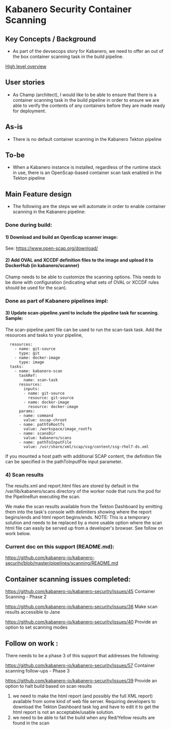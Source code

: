 # Kabanero Security Container Scanning 

## Key Concepts / Background
- As part of the devsecops story for Kabanero, we need to offer an out of the box container scanning task in the build pipeline.

[High level overview](../design/Kabanero_scan_sign.pdf)

## User stories
- As Champ (architect), I would like to be able to ensure that there is a container scanning task in the build pipeline in order to ensure we are able to verify the contents of any containers before they are made ready for deployment.

## As-is

- There is no default container scanning in the Kabanero Tekton pipeline

## To-be
- When a Kabanero instance is installed, regardless of the runtime stack in use, there is an OpenScap-based container scan task enabled in the Tekton pipeline

## Main Feature design

- The following are the steps we will automate in order to enable container scanning in the Kabanero pipeline:
### Done during build:
#### 1) Download and build an OpenScap scanner image:
See: https://www.open-scap.org/download/

#### 2) Add OVAL and XCCDF definition files to the image and upload it to DockerHub (in kabanero/scanner)
Champ needs to be able to customize the scanning options. This needs to be done with configuration (indicating what sets of OVAL or XCCDF rules should be used for the scan).

### Done as part of Kabanero pipelines impl:
#### 3) Update scan-pipeline.yaml to include the pipeline task for scanning.  Sample:

The scan-pipeline.yaml file can be used to run the scan-task task. Add the resources and tasks to your pipeline,

```
  resources:
    - name: git-source
      type: git
    - name: docker-image
      type: image
  tasks:
    - name: kabanero-scan
      taskRef:
        name: scan-task
      resources:
        inputs:
        - name: git-source
          resource: git-source
        - name: docker-image
          resource: docker-image
      params:
      - name: command
        value: oscap-chroot
      - name: pathToRootfs
        value: /workspace/image_rootfs
      - name: scansDir
        value: kabanero/scans
      - name: pathToInputFile
        value: /usr/share/xml/scap/ssg/content/ssg-rhel7-ds.xml
```
If you mounted a host path with additional SCAP content, the definition file can be specified in the pathToInputFile input parameter.

### 4) Scan results
The results.xml and report.html files are stored by default in the /var/lib/kabanero/scans directory of the worker node that runs the pod for the PipelineRun executing the scan.

We make the scan results available from the Tekton Dashboard by emitting them into the task's console with delimiters showing where the report begins/ends and html report begins/ends. NOTE: This is a temporary solution and needs to be replaced by a more usable option where the scan html file can easily be served up from a developer's browser. See follow on work below.

### Current doc on this support (README.md):
https://github.com/kabanero-io/kabanero-security/blob/master/pipelines/scanning/README.md

## Container scanning issues completed:
https://github.com/kabanero-io/kabanero-security/issues/45  Container Scanning - Phase 2

https://github.com/kabanero-io/kabanero-security/issues/36  Make scan results accessible to Jane

https://github.com/kabanero-io/kabanero-security/issues/40  Provide an option to set scanning modes

## Follow on work :  
There needs to be a phase 3 of this support that addresses the following:

https://github.com/kabanero-io/kabanero-security/issues/57  Container scanning follow-ups - Phase 3

https://github.com/kabanero-io/kabanero-security/issues/39  Provide an option to halt build based on scan results

1) we need to make the html report (and possibly the full XML report) available from some kind of web file server. Requiring developers to download the Tekton Dashboard task log and have to edit it to get the html report is not an acceptable/usable solution.   
2) we need to be able to fail the build when any Red/Yellow results are found in the scan
